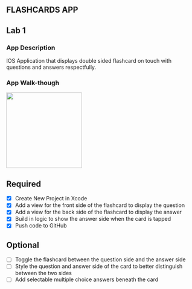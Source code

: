 ## FLASHCARDS APP

## Lab 1

### App Description
IOS Application that displays double sided flashcard on touch with questions and answers respectfully. 

### App Walk-though

<img src= "https://recordit.co/pKxrfMTJ5S" width=200><br>

## Required
- [x] Create New Project in Xcode
- [x] Add a view for the front side of the flashcard to display the question
- [x] Add a view for the back side of the flashcard to display the answer
- [x] Build in logic to show the answer side when the card is tapped
- [x] Push code to GitHub
## Optional
- [ ] Toggle the flashcard between the question side and the answer side
- [ ] Style the question and answer side of the card to better distinguish between the two sides
- [ ] Add selectable multiple choice answers beneath the card
